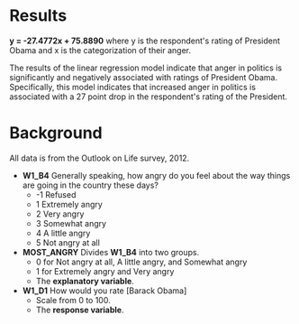 
# Results
**y = -27.4772x + 75.8890** where y is the respondent's rating of President Obama and x is the categorization of their anger.

The results of the linear regression model indicate that anger in politics is significantly and negatively associated
with ratings of President Obama. Specifically, this model indicates that increased anger in politics is associated with
a 27 point drop in the respondent's rating of the President.

# Background
All data is from the Outlook on Life survey, 2012.

* **W1_B4** Generally speaking, how angry do you feel about the way things are going in the country these days?
  * -1 Refused
  * 1  Extremely angry
  * 2  Very angry
  * 3  Somewhat angry
  * 4  A little angry
  * 5  Not angry at all
* **MOST_ANGRY** Divides **W1_B4** into two groups.
  * 0 for Not angry at all, A little angry, and Somewhat angry
  * 1 for Extremely angry and Very angry
  * The **explanatory variable**.
* **W1_D1** How would you rate [Barack Obama]
  * Scale from 0 to 100.
  * The **response variable**.
